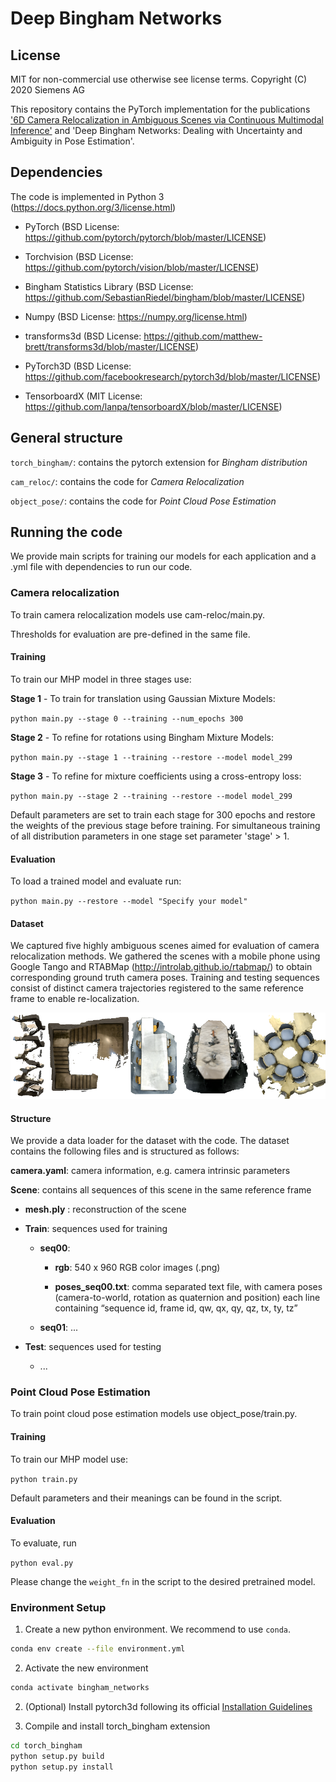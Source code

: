 # Deep Bingham Networks

## License
MIT for non-commercial use otherwise see license terms. Copyright (C) 2020 Siemens AG

This repository contains the PyTorch implementation for the publications ['6D Camera Relocalization in Ambiguous Scenes via Continuous Multimodal Inference'](https://arxiv.org/abs/2004.04807 "Link to the paper") and 'Deep Bingham Networks: Dealing with Uncertainty and Ambiguity in Pose Estimation'.

## Dependencies
The code is implemented in Python 3 (https://docs.python.org/3/license.html)

- PyTorch (BSD License: https://github.com/pytorch/pytorch/blob/master/LICENSE)

- Torchvision (BSD License: https://github.com/pytorch/vision/blob/master/LICENSE)

- Bingham Statistics Library (BSD License: https://github.com/SebastianRiedel/bingham/blob/master/LICENSE) 

- Numpy (BSD License: https://numpy.org/license.html)

- transforms3d (BSD License: https://github.com/matthew-brett/transforms3d/blob/master/LICENSE)

- PyTorch3D (BSD License: https://github.com/facebookresearch/pytorch3d/blob/master/LICENSE)

- TensorboardX (MIT License: https://github.com/lanpa/tensorboardX/blob/master/LICENSE)

## General structure

`torch_bingham/`: contains the pytorch extension for *Bingham distribution*

`cam_reloc/`: contains the code for *Camera Relocalization* 

`object_pose/`: contains the code for *Point Cloud Pose Estimation*

## Running the code

We provide main scripts for training our models for each application and a .yml file with dependencies to run our code.

### Camera relocalization

To train camera relocalization models use cam-reloc/main.py.

Thresholds for evaluation are pre-defined in the same file.


#### Training

To train our MHP model in three stages use:

**Stage 1** - To train for translation using Gaussian Mixture Models:

`python main.py --stage 0 --training --num_epochs 300`

**Stage 2** - To refine for rotations using Bingham Mixture Models:

`python main.py --stage 1 --training --restore --model model_299`

**Stage 3** - To refine for mixture coefficients using a cross-entropy loss:

`python main.py --stage 2 --training --restore --model model_299`

Default parameters are set to train each stage for 300 epochs and restore the weights of the previous stage before training.
For simultaneous training of all distribution parameters in one stage set parameter 'stage' > 1.

#### Evaluation
To load a trained model and evaluate run:

`python main.py --restore --model "Specify your model"`

#### Dataset
We captured five highly ambiguous scenes aimed for evaluation of camera relocalization methods. We gathered the scenes with a mobile phone using Google Tango and RTABMap (http://introlab.github.io/rtabmap/) to obtain corresponding ground truth camera poses. Training and testing sequences consist of distinct camera trajectories registered to the same reference frame to enable re-localization. 

![Image of Ambiguous Relocalization Dataset](cam_reloc/dataset.png)
#### Structure
We provide a data loader for the dataset with the code. The dataset contains the following files and is structured as follows:

**camera.yaml**: camera information, e.g. camera intrinsic parameters

**Scene**: contains all sequences of this scene in the same reference frame

- **mesh.ply** : reconstruction of the scene

- **Train**: sequences used for training

    - **seq00**:

        - **rgb**: 540 x 960 RGB color images (.png)

        - **poses_seq00.txt**: comma separated text file, with camera poses (camera-to-world, rotation as quaternion and position) each line containing “sequence id, frame id, qw, qx, qy, qz, tx, ty, tz”

     - **seq01**: ...

- **Test**: sequences used for testing

    - ...


### Point Cloud Pose Estimation

To train point cloud pose estimation models use object_pose/train.py.

#### Training

To train our MHP model use:

`python train.py`

Default parameters and their meanings can be found in the script.

#### Evaluation

To evaluate, run

`python eval.py`

Please change the `weight_fn` in the script to the desired pretrained model.


### Environment Setup

1. Create a new python environment. We recommend to use `conda`.
```bash
conda env create --file environment.yml
```

2. Activate the new environment
```bash
conda activate bingham_networks
```

2. (Optional) Install pytorch3d following its official [Installation Guidelines](https://github.com/facebookresearch/pytorch3d/blob/master/INSTALL.md)

3. Compile and install torch_bingham extension

```bash
cd torch_bingham
python setup.py build
python setup.py install
```


